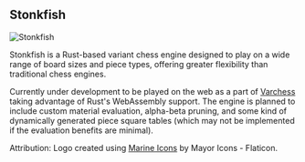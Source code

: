 ## Stonkfish
 <img src="https://i.imgur.com/BmedB3zm.png" alt="Stonkfish">

<p> Stonkfish is a Rust-based variant chess engine designed to play on a wide range of board sizes and piece types, offering greater flexibility than traditional chess engines.</p>

<p> Currently under development to be played on the web as a part of <a href="https://github.com/vishnkr/varchess"> Varchess </a> taking advantage of Rust's WebAssembly support. The engine is planned to include custom material evaluation, alpha-beta pruning, and some kind of dynamically generated piece square tables (which may not be implemented if the evaluation benefits are minimal).</p>


<span> Attribution: Logo created using [Marine Icons](https://www.flaticon.com/free-icons/marine) by Mayor Icons - Flaticon. </span>
